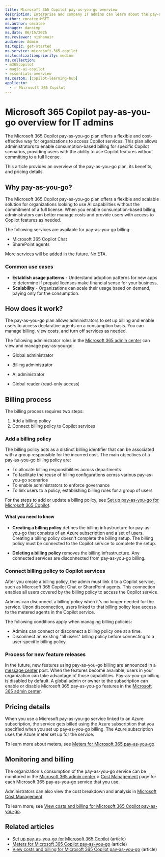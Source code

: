 ```yaml
---
title: Microsoft 365 Copilot pay-as-you-go overview
description: Enterprise and company IT admins can learn about the pay-as-you-go service for Microsoft 365 Copilot services, including Copilot Chat. Get an overview of the consumption-based billing process, connecting the billing to a Copilot service, and monitoring costs.
author: cmcatee-MSFT
ms.author: cmcatee
manager: dansimp
ms.date: 06/16/2025
ms.reviewer: nishanair
audience: Admin
ms.topic: get-started
ms.service: microsoft-365-copilot
ms.localizationpriority: medium
ms.collection: 
- m365copilot
- magic-ai-copilot
- essentials-overview
ms.custom: [copilot-learning-hub]
appliesto:
  - ✅ Microsoft 365 Copilot
---
```


# Microsoft 365 Copilot pay-as-you-go overview for IT admins

The Microsoft 365 Copilot pay-as-you-go plan offers a flexible and cost-effective way for organizations to access Copilot services. This plan allows administrators to enable consumption-based billing for specific Copilot scenarios, providing users with the ability to use Copilot features without committing to a full license.

This article provides an overview of the pay-as-you-go plan, its benefits, and pricing details.

## Why pay-as-you-go?

The Microsoft 365 Copilot pay-as-you-go plan offers a flexible and scalable solution for organizations looking to use AI capabilities without the commitment of a full license. When you enable consumption-based billing, administrators can better manage costs and provide users with access to Copilot features as needed.

The following services are available for pay-as-you-go billing:

- Microsoft 365 Copilot Chat
- SharePoint agents

More services will be added in the future. No ETA.

### Common use cases

- **Establish usage patterns** - Understand adoption patterns for new apps to determine if prepaid licenses make financial sense for your business.
- **Scalability** - Organizations can scale their usage based on demand, paying only for the consumption.

## How does it work?

The pay-as-you-go plan allows administrators to set up billing and enable users to access declarative agents on a consumption basis. You can manage billing, view costs, and turn off services as needed.

The following administrator roles in the [Microsoft 365 admin center](https://admin.microsoft.com) can view and manage pay-as-you-go:

- Global administrator
- Billing administrator

- AI administrator
- Global reader (read-only access)

## Billing process

The billing process requires two steps:

1. Add a billing policy
2. Connect billing policy to Copilot services  

### Add a billing policy

The billing policy acts as a distinct billing identifier that can be associated with a group responsible for the incurred cost. The main objectives of a pay-as-you-go billing policy are:

- To allocate billing responsibilities across departments
- To facilitate the reuse of billing configurations across various pay-as-you-go scenarios
- To enable administrators to enforce governance
- To link users to a policy, establishing billing rules for a group of users

For the steps to add or update a billing policy, see [Set up pay-as-you-go for Microsoft 365 Copilot](setup.md).

#### What you need to know

- **Creating a billing policy** defines the billing infrastructure for pay-as-you-go that consists of an Azure subscription and a set of users. Creating a billing policy doesn't complete the billing setup. The billing policy must be connected to the Copilot service to complete the setup.

- **Deleting a billing policy** removes the billing infrastructure. Any connected services are disconnected from pay-as-you-go billing.

### Connect billing policy to Copilot services

After you create a billing policy, the admin must link it to a Copilot service, such as Microsoft 365 Copilot Chat or SharePoint agents. This connection enables all users covered by the billing policy to access the Copilot service.  

Admins can disconnect a billing policy when it's no longer needed for the service. Upon disconnection, users linked to that billing policy lose access to the metered agents in the Copilot service.  

The following conditions apply when managing billing policies:

- Admins can connect or disconnect a billing policy one at a time.
- Disconnect an existing "all users" billing policy before connecting to a user-specific billing policy.

### Process for new feature releases

In the future, new features using pay-as-you-go billing are announced in a [message center](/microsoft-365/admin/manage/message-center) post. When the features become available, users in your organization can take advantage of those capabilities. Pay-as-you-go billing is disabled by default. A global admin or owner to the subscription can enable or disable Microsoft 365 pay-as-you-go features in the [Microsoft 365 admin center](https://admin.microsoft.com).

## Pricing details

When you use a Microsoft pay-as-you-go service linked to an Azure subscription, the service gets billed using the Azure subscription that you specified when you set up pay-as-you-go billing. The Azure subscription uses the Azure meter set up for the service.

To learn more about meters, see [Meters for Microsoft 365 pay-as-you-go](meters.md).

## Monitoring and billing

The organization's consumption of the pay-as-you-go service can be monitored in the [Microsoft 365 admin center](https://admin.microsoft.com) > [Cost Management](/microsoft-365/commerce/use-cost-mgmt) page for each Microsoft 365 pay-as-you-go service that you use.

Administrators can also view the cost breakdown and analysis in [Microsoft Cost Management](/azure/cost-management-billing/costs/overview-cost-management).

To learn more, see [View costs and billing for Microsoft 365 Copilot pay-as-you-go](view-cost.md).

## Related articles

- [Set up pay-as-you-go for Microsoft 365 Copilot](setup.md) (article)
- [Meters for Microsoft 365 Copilot pay-as-you-go](meters.md) (article)
- [View costs and billing for Microsoft 365 Copilot pay-as-you-go](view-cost.md) (article)
